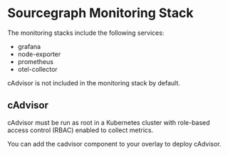 # Sourcegraph Monitoring Stack

The monitoring stacks include the following services:

- grafana
- node-exporter
- prometheus
- otel-collector

cAdvisor is not included in the monitoring stack by default.

## cAdvisor

cAdvisor must be run as root in a Kubernetes cluster with role-based access control (RBAC) enabled to collect metrics.

You can add the cadvisor component to your overlay to deploy cAdvisor.
